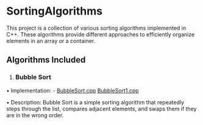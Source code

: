 # SortingAlgorithms
This project is a collection of various sorting algorithms implemented in C++. These algorithms provide different approaches to efficiently organize elements in an array or a container.

## Algorithms Included

 1. ### Bubble Sort
 • Implementation: - [BubbleSort.cpp](BubbleSort/BubbleSort.cpp) 
                     [BubbleSort1.cpp](BubbleSort/BubbleSort2.cpp)
      

 • Description: Bubble Sort is a simple sorting algorithm that repeatedly steps through the list, compares adjacent elements, and swaps them if they are in the wrong order.

